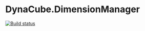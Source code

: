 # DynaCube.DimensionManager

[![Build status](https://ci.appveyor.com/api/projects/status/1xi4wpaph1t7lb73?svg=true)](https://ci.appveyor.com/project/steven-dawkins/dynacube-dimensionmanager)
